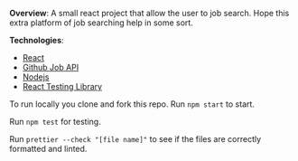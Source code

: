 **Overview**:
A small react project that allow the user to job search. Hope this extra platform of job searching help in some sort.


**Technologies**:

- [React](https://reactjs.org/)
- [Github Job API](https://jobs.github.com/api)
- [Nodejs](https://nodejs.org/en/)
- [React Testing Library](https://testing-library.com/)

To run locally you clone and fork this repo.
Run ``npm start`` to start.

Run  ``npm test`` for testing.

Run ``prettier --check "[file name]"`` to see if the files are correctly formatted and linted.